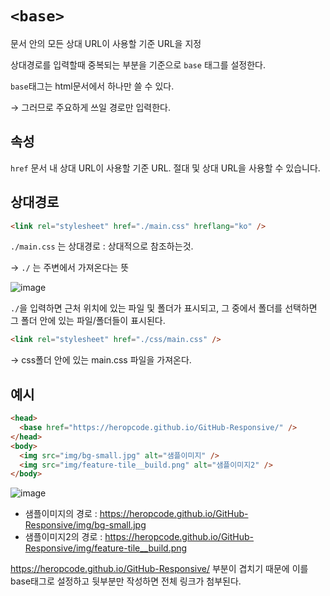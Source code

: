 # `<base>`

문서 안의 모든 상대 URL이 사용할 기준 URL을 지정

상대경로를 입력할때 중복되는 부분을 기준으로 `base` 태그를 설정한다.

`base`태그는 html문서에서 하나만 쓸 수 있다.

→ 그러므로 주요하게 쓰일 경로만 입력한다.

## 속성

`href` 문서 내 상대 URL이 사용할 기준 URL. 절대 및 상대 URL을 사용할 수 있습니다.

## 상대경로

```html
<link rel="stylesheet" href="./main.css" hreflang="ko" />
```

`./main.css` 는 상대경로 : 상대적으로 참조하는것.

→ `./` 는 주변에서 가져온다는 뜻

![image](https://user-images.githubusercontent.com/72931773/151359389-aa8d96f6-7d13-4a80-bffa-298eb1b63adf.png)

`./`을 입력하면 근처 위치에 있는 파일 및 폴더가 표시되고, 그 중에서 폴더를 선택하면 그 폴더 안에 있는 파일/폴더들이 표시된다.

```html
<link rel="stylesheet" href="./css/main.css" />
```

→ css폴더 안에 있는 main.css 파일을 가져온다.

## 예시

```html
<head>
  <base href="https://heropcode.github.io/GitHub-Responsive/" />
</head>
<body>
  <img src="img/bg-small.jpg" alt="샘플이미지" />
  <img src="img/feature-tile__build.png" alt="샘플이미지2" />
</body>
```

![image](https://user-images.githubusercontent.com/72931773/151359459-64047e3f-f9db-4e9f-89db-e2efa0c71e9e.png)

- 샘플이미지의 경로 : https://heropcode.github.io/GitHub-Responsive/img/bg-small.jpg
- 샘플이미지2의 경로 : https://heropcode.github.io/GitHub-Responsive/img/feature-tile__build.png

https://heropcode.github.io/GitHub-Responsive/ 부분이 겹치기 때문에 이를 base태그로 설정하고 뒷부분만 작성하면 전체 링크가 첨부된다.
